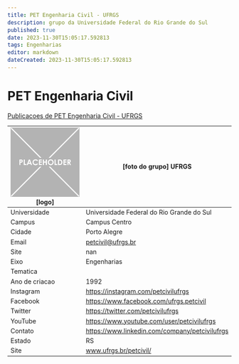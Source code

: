 ```yaml
---
title: PET Engenharia Civil - UFRGS
description: grupo da Universidade Federal do Rio Grande do Sul
published: true
date: 2023-11-30T15:05:17.592813
tags: Engenharias
editor: markdown
dateCreated: 2023-11-30T15:05:17.592813
---
```


# PET Engenharia Civil

[Publicacoes de PET Engenharia Civil - UFRGS](/atividade/48PETEngenhariaCivilUFRGS/feed)

| ![placeholder.png](/placeholder.png) [logo] | [foto do grupo] UFRGS         |
| ------------------------------------------- | ------------------------------------------------- |
| Universidade                                | Universidade Federal do Rio Grande do Sul      |
| Campus                                      | Campus Centro            |
| Cidade                                      | Porto Alegre             |
| Email                                       | petcivil@ufrgs.br             |
| Site                                        | nan              |
| Eixo                                        | Engenharias              |
| Tematica                                    |           |
| Ano de criacao                              | 1992        |
| Instagram                                   | https://instagram.com/petcivilufrgs         |
| Facebook                                    | https://www.facebook.com/ufrgs.petcivil          |
| Twitter                                     | https://twitter.com/petcivilufrgs           |
| YouTube                                     | https://www.youtube.com/user/petcivilufrgs           |
| Contato                                     | https://www.linkedin.com/company/petcivilufrgs         |
| Estado                                      |  RS            |
| Site                                        | www.ufrgs.br/petcivil/ |
